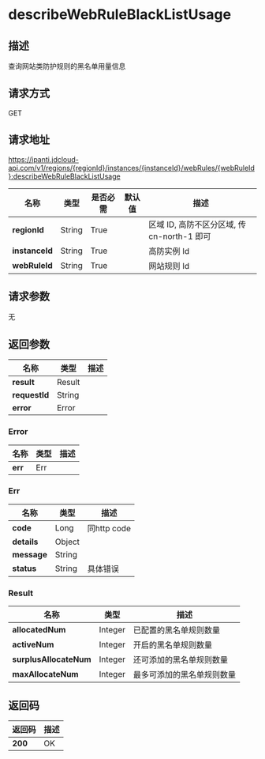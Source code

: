 # describeWebRuleBlackListUsage


## 描述
查询网站类防护规则的黑名单用量信息

## 请求方式
GET

## 请求地址
https://ipanti.jdcloud-api.com/v1/regions/{regionId}/instances/{instanceId}/webRules/{webRuleId}:describeWebRuleBlackListUsage

|名称|类型|是否必需|默认值|描述|
|---|---|---|---|---|
|**regionId**|String|True| |区域 ID, 高防不区分区域, 传 cn-north-1 即可|
|**instanceId**|String|True| |高防实例 Id|
|**webRuleId**|String|True| |网站规则 Id|

## 请求参数
无


## 返回参数
|名称|类型|描述|
|---|---|---|
|**result**|Result| |
|**requestId**|String| |
|**error**|Error| |

### Error
|名称|类型|描述|
|---|---|---|
|**err**|Err| |
### Err
|名称|类型|描述|
|---|---|---|
|**code**|Long|同http code|
|**details**|Object| |
|**message**|String| |
|**status**|String|具体错误|
### Result
|名称|类型|描述|
|---|---|---|
|**allocatedNum**|Integer|已配置的黑名单规则数量|
|**activeNum**|Integer|开启的黑名单规则数量|
|**surplusAllocateNum**|Integer|还可添加的黑名单规则数量|
|**maxAllocateNum**|Integer|最多可添加的黑名单规则数量|

## 返回码
|返回码|描述|
|---|---|
|**200**|OK|
